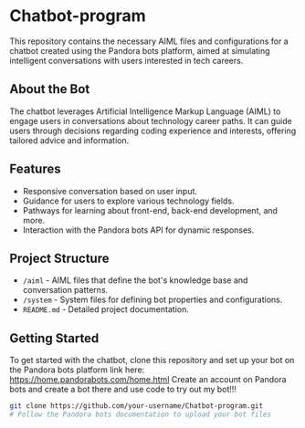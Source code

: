 # Chatbot-program

This repository contains the necessary AIML files and configurations for a chatbot created using the Pandora bots platform, aimed at simulating intelligent conversations with users interested in tech careers.

## About the Bot
The chatbot leverages Artificial Intelligence Markup Language (AIML) to engage users in conversations about technology career paths. It can guide users through decisions regarding coding experience and interests, offering tailored advice and information.

## Features
- Responsive conversation based on user input.
- Guidance for users to explore various technology fields.
- Pathways for learning about front-end, back-end development, and more.
- Interaction with the Pandora bots API for dynamic responses.

## Project Structure
- `/aiml` - AIML files that define the bot's knowledge base and conversation patterns.
- `/system` - System files for defining bot properties and configurations.
- `README.md` - Detailed project documentation.

## Getting Started
To get started with the chatbot, clone this repository and set up your bot on the Pandora bots platform link here: https://home.pandorabots.com/home.html  Create an account on Pandora bots and create a bot there and use code to try out my bot!!!

```bash
git clone https://github.com/your-username/Chatbot-program.git
# Follow the Pandora bots documentation to upload your bot files
